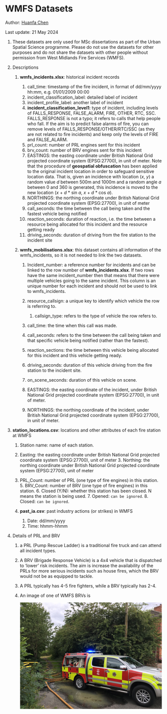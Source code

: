 # WMFS Datasets

Author: [Huanfa Chen](huanfa.chen@ucl.ac.uk)

Last update: 21 May 2024

1. These datasets are only used for MSc dissertations as part of the Urban Spatial Science programme. Please do not use the datasets for other purposes and do not share the datasets with other people without permission from West Midlands Fire Services (WMFS).

2. Descriptions

   1. **wmfs_incidents.xlsx**: historical incident records

      1. call_time: timestamp of the fire incident, in format of dd/mm/yyyy hh:mm, e.g. 01/01/2009 00:00
      2. incident_classification_label: detailed label of incident
      3. incident_profile_label: another label of incident
      4. **incident_classification_level1**: type of incident, including levels of FALLS_RESPONSE, FALSE_ALARM, FIRE, OTHER, RTC, SSC. FALLS_RESPONSE is not a typo; it refers to calls that help people who fall. If the aim is to predict false alarms of fire, you can remove levels of FALLS_RESPONSE/OTHER/RTC/SSC (as they are not related to fire incidents) and keep only the levels of FIRE and FALSE_ALARM.
      5. prl_count: number of PRL engines sent for this incident
      6. brv_count: number of BRV engines sent for this incident
      7. EASTINGS: the easting coordinate under British National Grid projected coordinate system (EPSG:27700), in unit of meter. Note that the procedure of **geospatial obfuscation** has been applied to the original incident location in order to safeguard sensitive location data. That is, given an incidence with location (*x*, *y*) a random value *d* between 500m and 1000m and a random angle *a* between 0 and 360 is generated, this incidence is moved to the new location (*x* + *d* * sin *a*, *x* + *d* * cos *a*).
      8. NORTHINGS: the northing coordinate under British National Grid projected coordinate system (EPSG:27700), in unit of meter
      9. call_seconds: the time between the call being taken and the fastest vehicle being notified
      10. reaction_seconds: duration of reaction, i.e. the time between a resource being allocated for this incident and the resource getting ready
      11. driving_seconds: duration of driving from the fire station to the incident site

   2. **wmfs_mobilisations.xlsx**: this dataset contains all information of the wmfs_incidents, so it is not needed to link the two datasets.
      1. Incident_number: a reference number for incidents and can be linked to the row number of **wmfs_incidents.xlsx**. If two rows have the same incident_number then that means that there were multiple vehicles going to the same incident. This column is an unique number for each incident and should not be used to link to wmfs_incidents.
   
      2. resource_callsign: a unique key to identify which vehicle the row is referring to. 
         1. callsign_type: refers to the type of vehicle the row refers to. 
      3. call_time: the time when this call was made.
   
      4. call_seconds: refers to the time between the call being taken and that specific vehicle being notified (rather than the fastest).
   
      5. reaction_sections: the time between this vehicle being allocated for this incident and this vehicle getting ready.
   
      6. driving_seconds: duration of this vehicle driving from the fire station to the incident site.
   
      7. on_scene_seconds: duration of this vehicle on scene.
   
      8. EASTINGS: the easting coordinate of the incident, under British National Grid projected coordinate system (EPSG:27700), in unit of meter. 
   
      9. NORTHINGS: the northing coordinate of the incident, under British National Grid projected coordinate system (EPSG:27700), in unit of meter. 
   
3. **station_locations.csv**: locations and other attributes of each fire station at WMFS
      1. Station name: name of each station.
   2. Easting: the easting coordinate under British National Grid projected coordinate system (EPSG:27700), unit of meter
      3. Northing: the northing coordinate under British National Grid projected coordinate system (EPSG:27700), unit of meter
   4. PRL_Count: number of PRL (one type of fire engines) in this station.
      5. BRV_Count: number of BRV (one type of fire engines) in this station.
      6. Closed (Y/N): whether this station has been closed. N means the station is being used.
      7. Opened: ```can be ignored```.
      8. Closed: ```can be ignored```.
   
   4. **past_ia.csv**: past industry actions (or strikes) in WMFS
   
      1. Date: dd/mm/yyyy
      2. Time: hhmm-hhmm

3. Details of PRL and BRV

   1. a PRL (Pump Rescue Ladder) is a traditional fire truck and can attend all incident types. 

   2. A BRV (Brigade Response Vehicle) is a 4x4 vehicle that is dispatched to ‘lower’ risk incidents. The aim is increase the availability of the PRLs for more serious incidents such as house fires, which the BRV would not be as equipped to tackle.

   3. A PRL typically has 4-5 fire fighters, while a BRV typically has 2-4. 

   4. An image of one of WMFS BRVs is

      ![.](BRV.jfif)